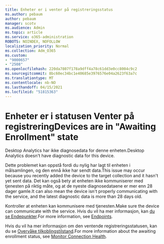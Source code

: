 ```yaml
---
title: Enheter er i venter på registreringsstatus
ms.author: pebaum
author: pebaum
manager: scotv
ms.audience: Admin
ms.topic: article
ms.service: o365-administration
ROBOTS: NOINDEX, NOFOLLOW
localization_priority: Normal
ms.collection: Adm_O365
ms.custom:
- "9000657"
- "2508"
ms.openlocfilehash: 220da7807f178a9dff4a78c61dd3e0cc8004c9c2
ms.sourcegitcommit: 8bc60ec34bc1e40685e3976576e04a2623f63a7c
ms.translationtype: MT
ms.contentlocale: nb-NO
ms.lasthandoff: 04/15/2021
ms.locfileid: "51815363"
---
```

# <a name="devices-are-in-awaiting-enrollment-state"></a><span data-ttu-id="6b85d-102">Enheter er i statusen Venter på registrering</span><span class="sxs-lookup"><span data-stu-id="6b85d-102">Devices are in "Awaiting Enrollment" state</span></span>

<span data-ttu-id="6b85d-103">Desktop Analytics har ikke diagnosedata for denne enheten.</span><span class="sxs-lookup"><span data-stu-id="6b85d-103">Desktop Analytics doesn't have diagnostic data for this device.</span></span> 

<span data-ttu-id="6b85d-104">Dette problemet kan oppstå fordi du nylig har lagt til enheten i målsamlingen, og den ennå ikke har sendt data.</span><span class="sxs-lookup"><span data-stu-id="6b85d-104">This issue may occur because you recently added the device to the target collection and it hasn't yet sent data.</span></span> <span data-ttu-id="6b85d-105">Det kan også bety at enheten ikke kommuniserer med tjenesten på riktig måte, og at de nyeste diagnosedataene er mer enn 28 dager gamle.</span><span class="sxs-lookup"><span data-stu-id="6b85d-105">It can also mean the device isn't properly communicating with the service, and the latest diagnostic data is more than 28 days old.</span></span>

<span data-ttu-id="6b85d-106">Kontroller at enheten kan kommunisere med tjenesten.</span><span class="sxs-lookup"><span data-stu-id="6b85d-106">Make sure the device can communicate with the service.</span></span> <span data-ttu-id="6b85d-107">Hvis du vil ha mer informasjon, kan [du se Endepunkter](https://docs.microsoft.com/configmgr/desktop-analytics/enable-data-sharing#endpoints).</span><span class="sxs-lookup"><span data-stu-id="6b85d-107">For more information, see [Endpoints](https://docs.microsoft.com/configmgr/desktop-analytics/enable-data-sharing#endpoints).</span></span>

<span data-ttu-id="6b85d-108">Hvis du vil ha mer informasjon om den ventende registreringsstatusen, kan du se [Overvåke tilkoblingstilstand](https://docs.microsoft.com/configmgr/desktop-analytics/monitor-connection-health#awaiting-enrollment).</span><span class="sxs-lookup"><span data-stu-id="6b85d-108">For more information about the awaiting enrollment status, see [Monitor Connection Health](https://docs.microsoft.com/configmgr/desktop-analytics/monitor-connection-health#awaiting-enrollment).</span></span>